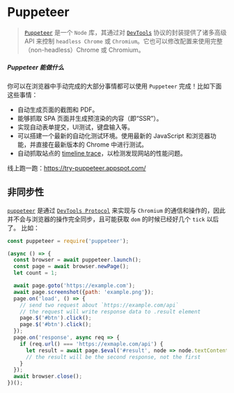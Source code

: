 # Puppeteer
> [`Puppeteer`](https://github.com/GoogleChrome/puppeteer/blob/master/docs/api.md) 是一个 `Node` 库，其通过对 [`DevTools`](https://chromedevtools.github.io/devtools-protocol/) 协议的封装提供了诸多高级 API 来控制 `headless Chrome` 或 `Chromium`。它也可以修改配置来使用完整（non-headless）Chrome 或 Chromium。
##### Puppeteer 能做什么

你可以在浏览器中手动完成的大部分事情都可以使用 `Puppeteer` 完成！比如下面这些事情：

* 自动生成页面的截图和 PDF。
* 能够抓取 SPA 页面并生成预渲染的内容（即“SSR”）。
* 实现自动表单提交，UI测试，键盘输入等。
* 可以搭建一个最新的自动化测试环境。使用最新的 JavaScript 和浏览器功能，并直接在最新版本的 Chrome 中进行测试。
* 自动抓取站点的 [timeline trace](https://developers.google.com/web/tools/chrome-devtools/evaluate-performance/reference)，以检测发现网站的性能问题。

线上跑一跑：https://try-puppeteer.appspot.com/

## 非同步性
[`puppeteer`](https://github.com/GoogleChrome/puppeteer/blob/master/docs/api.md) 是通过 [`DevTools Protocol`](https://chromedevtools.github.io/devtools-protocol/) 来实现与 `Chromium` 的通信和操作的，因此并不会与浏览器的操作完全同步，且可能获取 `dom` 的时候已经好几个 `tick` 以后了。
比如：
```js
const puppeteer = require('puppeteer');

(async () => {
  const browser = await puppeteer.launch();
  const page = await browser.newPage();
  let count = 1;

  await page.goto('https://example.com');
  await page.screenshot({path: 'example.png'});
  page.on('load', () => {
    // send two request about `https://example.com/api`
    // the request will write response data to .result element
    page.$('#btn').click();
    page.$('#btn').click();
  });
  page.on('response', async req => {
    if (req.url() === 'https://exmaple.com/api') {
      let result = await page.$eval('#result', node => node.textContent)
      // the result will be the second response, not the first
    }
  });
  await browser.close();
})();
```
